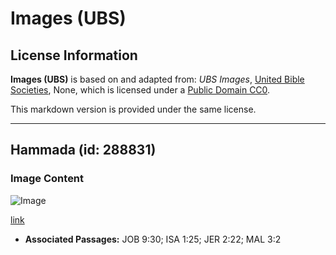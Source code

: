 # Images (UBS)

## License Information

**Images (UBS)** is based on and adapted from: _UBS Images_, [United Bible Societies](https://unitedbiblesocieties.org/), None, which is licensed under a [Public Domain CC0](https://creativecommons.org/public-domain/cc0/).

This markdown version is provided under the same license.



--------------------------------

## Hammada (id: 288831)

### Image Content

![Image](https://cdn.aquifer.bible/aquifer-content/resources/Media/WEB-0282_hammada.jpg)

[link](https://cdn.aquifer.bible/aquifer-content/resources/Media/WEB-0282_hammada.jpg)

* **Associated Passages:** JOB 9:30; ISA 1:25; JER 2:22; MAL 3:2

